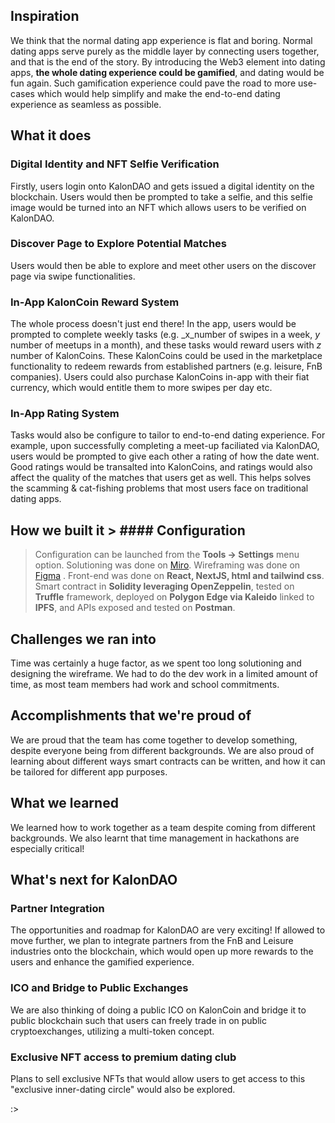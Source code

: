 ## Inspiration
We think that the normal dating app experience is flat and boring. Normal dating apps serve purely as the middle layer by connecting users together, and that is the end of the story. By introducing the Web3 element into dating apps, **the whole dating experience could be gamified**, and dating would be fun again. Such gamification experience could pave the road to more use-cases which would help simplify and make the end-to-end dating experience as seamless as possible. 

## What it does
### **Digital Identity and NFT Selfie Verification**
Firstly, users login onto KalonDAO and gets issued a digital identity on the blockchain. Users would then be prompted to take a selfie, and this selfie image would be turned into an NFT which allows users to be verified on KalonDAO. 
### **Discover Page to Explore Potential Matches**
Users would then be able to explore and meet other users on the discover page via swipe functionalities. 
### **In-App KalonCoin Reward System**
The whole process doesn't just end there! In the app, users would be prompted to complete weekly tasks (e.g. _x_number of swipes in a week, _y_ number of meetups in a month), and these tasks would reward users with _z_ number of KalonCoins. These KalonCoins could be used in the marketplace functionality to redeem rewards from established partners (e.g. leisure, FnB companies). Users could also purchase KalonCoins in-app with their fiat currency, which would entitle them to more swipes per day etc. 

### **In-App Rating System**
Tasks would also be configure to tailor to end-to-end dating experience. For example, upon successfully completing a meet-up faciliated via KalonDAO, users would be prompted to give each other a rating of how the date went. Good ratings would be transalted into KalonCoins, and ratings would also affect the quality of the matches that users get as well. This helps solves the scamming & cat-fishing problems that most users face on traditional dating apps.

## How we built it > #### <i class="fa fa-gear fa-spin fa-2x" style="color: firebrick"></i> Configuration
> Configuration can be launched from the **Tools -> Settings** menu option.
Solutioning was done on [Miro](https://miro.com/app/board/uXjVPehO4gg=/). Wireframing was done on [Figma](https://www.figma.com/file/8TGzech2hMdAOEgDxMgWbb/Wireframe?node-id=0%3A1) . Front-end was done on **React, NextJS, html and tailwind css**. Smart contract in **Solidity leveraging OpenZeppelin**, tested on **Truffle** framework, deployed on **Polygon Edge via Kaleido** linked to **IPFS**, and APIs exposed and tested on **Postman**.

## Challenges we ran into
Time was certainly a huge factor, as we spent too long solutioning and designing the wireframe. We had to do the dev work in a limited amount of time, as most team members had work and school commitments.

## Accomplishments that we're proud of
We are proud that the team has come together to develop something, despite everyone being from different backgrounds. We are also proud of learning about different ways smart contracts can be written, and how it can be tailored for different app purposes. 

## What we learned
We learned how to work together as a team despite coming from different backgrounds. We also learnt that time management in hackathons are especially critical!

## What's next for KalonDAO

### **Partner Integration**
The opportunities and roadmap for KalonDAO are very exciting! If allowed to move further, we plan to integrate partners from the FnB and Leisure industries onto the blockchain, which would open up more rewards to the users and enhance the gamified experience. 
### **ICO and Bridge to Public Exchanges**
We are also thinking of doing a public ICO on KalonCoin and bridge it to public blockchain such that users can freely trade in on public cryptoexchanges, utilizing a multi-token concept. 
### **Exclusive NFT access to premium dating club**
Plans to sell exclusive NFTs that would allow users to get access to this "exclusive inner-dating circle" would also be explored.

:>

